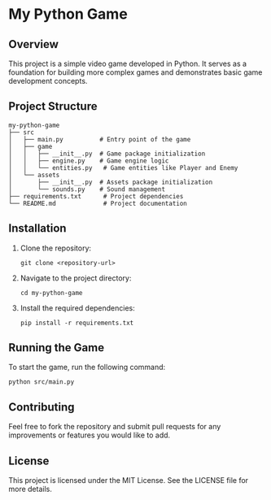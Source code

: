 # My Python Game

## Overview
This project is a simple video game developed in Python. It serves as a foundation for building more complex games and demonstrates basic game development concepts.

## Project Structure
```
my-python-game
├── src
│   ├── main.py          # Entry point of the game
│   ├── game
│   │   ├── __init__.py  # Game package initialization
│   │   ├── engine.py    # Game engine logic
│   │   └── entities.py   # Game entities like Player and Enemy
│   └── assets
│       ├── __init__.py  # Assets package initialization
│       └── sounds.py    # Sound management
├── requirements.txt      # Project dependencies
└── README.md             # Project documentation
```

## Installation
1. Clone the repository:
   ```
   git clone <repository-url>
   ```
2. Navigate to the project directory:
   ```
   cd my-python-game
   ```
3. Install the required dependencies:
   ```
   pip install -r requirements.txt
   ```

## Running the Game
To start the game, run the following command:
```
python src/main.py
```

## Contributing
Feel free to fork the repository and submit pull requests for any improvements or features you would like to add.

## License
This project is licensed under the MIT License. See the LICENSE file for more details.